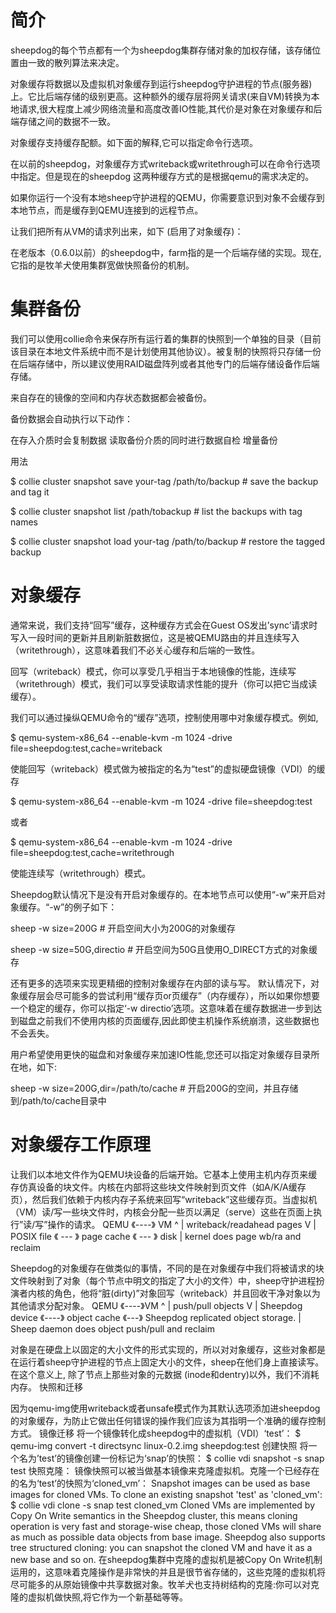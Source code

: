 
# 简介

sheepdog的每个节点都有一个为sheepdog集群存储对象的加权存储，该存储位置由一致的散列算法来决定。

对象缓存将数据以及虚拟机对象缓存到运行sheepdog守护进程的节点(服务器)上。它比后端存储的级别更高。这种额外的缓存层将网关请求(来自VM)转换为本地请求,很大程度上减少网络流量和高度改善IO性能,其代价是对象在对象缓存和后端存储之间的数据不一致。

对象缓存支持缓存配额。如下面的解释,它可以指定命令行选项。

在以前的sheepdog，对象缓存方式writeback或writethrough可以在命令行选项中指定。但是现在的sheepdog 这两种缓存方式的是根据qemu的需求决定的。

如果你运行一个没有本地sheep守护进程的QEMU，你需要意识到对象不会缓存到本地节点，而是缓存到QEMU连接到的远程节点。

让我们把所有从VM的请求列出来，如下 (启用了对象缓存)：

在老版本（0.6.0以前）的sheepdog中，farm指的是一个后端存储的实现。现在,它指的是牧羊犬使用集群宽做快照备份的机制。 
# 集群备份

我们可以使用collie命令来保存所有运行着的集群的快照到一个单独的目录（目前该目录在本地文件系统中而不是计划使用其他协议）。被复制的快照将只存储一份在后端存储中，所以建议使用RAID磁盘阵列或者其他专门的后端存储设备作后端存储。 

来自存在的镜像的空间和内存状态数据都会被备份。

备份数据会自动执行以下动作：

在存入介质时会复制数据
读取备份介质的同时进行数据自检
增量备份

用法

$ collie cluster snapshot save your-tag /path/to/backup # save the backup and tag it

$ collie cluster snapshot list /path/tobackup # list the backups with tag names

$ collie cluster snapshot load your-tag /path/to/backup # restore the tagged backup

# 对象缓存

通常来说，我们支持“回写”缓存，这种缓存方式会在Guest OS发出’sync’请求时写入一段时间的更新并且刷新脏数据位，这是被QEMU路由的并且连续写入（writethrough），这意味着我们不必关心缓存和后端的一致性。

回写（writeback）模式，你可以享受几乎相当于本地镜像的性能，连续写（writethrough）模式，我们可以享受读取请求性能的提升（你可以把它当成读缓存）。

我们可以通过操纵QEMU命令的“缓存”选项，控制使用哪中对象缓存模式。例如,

$ qemu-system-x86_64 --enable-kvm -m 1024 -drive file=sheepdog:test,cache=writeback

使能回写（writeback）模式做为被指定的名为“test”的虚拟硬盘镜像（VDI）的缓存

$ qemu-system-x86_64 --enable-kvm -m 1024 -drive file=sheepdog:test

或者

$ qemu-system-x86_64 --enable-kvm -m 1024 -drive file=sheepdog:test,cache=writethrough

使能连续写（writethrough）模式。

Sheepdog默认情况下是没有开启对象缓存的。在本地节点可以使用“-w”来开启对象缓存。“-w”的例子如下：

   sheep -w size=200G # 开启空间大小为200G的对象缓存

   sheep -w size=50G,directio # 开启空间为50G且使用O_DIRECT方式的对象缓存

还有更多的选项来实现更精细的控制对象缓存在内部的读与写。
默认情况下，对象缓存层会尽可能多的尝试利用“缓存页or页缓存”（内存缓存），所以如果你想要一个稳定的缓存，你可以指定‘-w directio’选项。这意味着在缓存数据进一步到达到磁盘之前我们不使用内核的页面缓存,因此即使主机操作系统崩溃，这些数据也不会丢失。

用户希望使用更快的磁盘和对象缓存来加速IO性能,您还可以指定对象缓存目录所在地，如下:

   sheep -w size=200G,dir=/path/to/cache # 开启200G的空间，并且存储到/path/to/cache目录中

# 对象缓存工作原理

让我们以本地文件作为QEMU块设备的后端开始。它基本上使用主机内存页来缓存仿真设备的块文件。内核在内部将这些块文件映射到页文件（如A/K/A缓存页），然后我们依赖于内核内存子系统来回写“writeback”这些缓存页。当虚拟机（VM）读/写一些块文件时，内核会分配一些页以满足（serve）这些在页面上执行”读/写”操作的请求。
QEMU 《----》 VM
  ^
  |                                   writeback/readahead pages
  V                                                 |
POSIX file 《 --- 》 page cache 《 --- 》 disk
                                    |
          kernel does page wb/ra and reclaim

Sheepdog的对象缓存在做类似的事情，不同的是在对象缓存中我们将被请求的块文件映射到了对象（每个节点中明文的指定了大小的文件）中，sheep守护进程扮演者内核的角色，他将“脏(dirty)”对象回写（writeback）并且回收干净对象以为其他请求分配对象。
QEMU 《----》VM
  ^
  |                                                       push/pull objects
  V                                                              |
Sheepdog device 《----》 object cache 《---》 Sheepdog replicated object storage.
                                                  |
               Sheep daemon does object push/pull and reclaim

对象是在硬盘上以固定的大小文件的形式实现的，所以对对象缓存，这些对象都是在运行着sheep守护进程的节点上固定大小的文件，sheep在他们身上直接读写。在这个意义上, 除了节点上那些对象的元数据 (inode和dentry)以外，我们不消耗内存。
快照和迁移

因为qemu-img使用writeback或者unsafe模式作为其默认选项添加进sheepdog的对象缓存，为防止它做出任何错误的操作我们应该为其指明一个准确的缓存控制方式。
镜像迁移
将一个镜像转化成sheepdog中的虚拟机（VDI）‘test’：
$ qemu-img convert -t directsync linux-0.2.img sheepdog:test
创建快照
将一个名为’test’的镜像创建一份标记为‘snap’的快照：
$ collie vdi snapshot -s snap test
快照克隆：
镜像快照可以被当做基本镜像来克隆虚拟机。克隆一个已经存在的名为‘test’的快照为‘cloned_vm’：
Snapshot images can be used as base images for cloned VMs. To clone an existing snapshot 'test' as 'cloned_vm':
$ collie vdi clone -s snap test cloned_vm
Cloned VMs are implemented by Copy On Write semantics in the Sheepdog cluster, this means cloning operation is very fast and storage-wise cheap, those cloned VMs will share as much as possible data objects from base image. Sheepdog also supports tree structured cloning: you can snapshot the cloned VM and have it as a new base and so on.
在sheepdog集群中克隆的虚拟机是被Copy On Write机制运用的，这意味着克隆操作是非常快的并且是很节省存储的，这些克隆的虚拟机将尽可能多的从原始镜像中共享数据对象。牧羊犬也支持树结构的克隆:你可以对克隆的虚拟机做快照,将它作为一个新基础等等。

